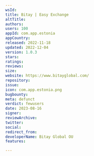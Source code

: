 ```yaml
---
wsId: 
title: Bitay | Easy Exchange
altTitle: 
authors: 
users: 100
appId: com.app.estonia
appCountry: 
released: 2022-11-18
updated: 2022-12-04
version: 1.0.3
stars: 
ratings: 
reviews: 
size: 
website: https://www.bitayglobal.com/
repository: 
issue: 
icon: com.app.estonia.png
bugbounty: 
meta: defunct
verdict: fewusers
date: 2023-08-16
signer: 
reviewArchive: 
twitter: 
social: 
redirect_from: 
developerName: Bitay Global OU
features: 

---
```


